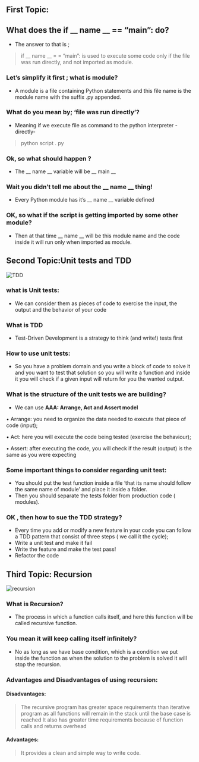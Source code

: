## First Topic:
## What does the if __ name __ == “__main__”: do?

- The answer to that is ;
> if  __ name __ = = “main”: is used to execute some code only if the file was run directly, and not imported as module.

### Let’s simplify it first ; what is module?
  - A module is a file containing Python statements and this file name is the module name with the suffix .py appended.

### What do you mean by; ‘file was run directly’?
- Meaning if we execute file as command to the python interpreter -directly-

> python script  . py

### Ok, so what should happen ?
 - The  __ name __ variable will be __ main __

### Wait you didn’t tell me about the __ name __ thing!
  - Every Python module has it’s __ name __ variable defined


### OK, so what if the script is getting imported by some other module?
 - Then at that time __ name __ will be this module name and the code inside it will run only when imported as module.

## Second Topic:Unit tests and TDD

![TDD](https://marsner.com/wp-content/uploads/test-driven-development-TDD.png)


### what is Unit tests:
- We can consider them as pieces of code to exercise the input, the output and the behavior of your code
### What is TDD
- Test-Driven Development is a strategy to think (and write!) tests first
### How to use unit tests:
- So you have a problem domain and you write a block of code to solve it and you want to test that solution so you will write a function and inside it you will check if a given input will return for you the wanted output.
### What is the structure of the unit tests we are building?
- We can use **AAA: Arrange, Act and Assert model**

•	Arrange: you need to organize the data needed to execute that piece of code (input);

•	Act: here you will execute the code being tested (exercise the behaviour);

•	Assert: after executing the code, you will check if the result (output) is the same as you were expecting

### Some important things to consider regarding unit test:
-	You should put the test function inside a file ‘that its name should follow the same name of module’ and place it inside a folder.
-	 Then you should separate the tests folder from production code ( modules).
### OK , then how to sue the TDD strategy?
-	Every time you add or modify a new feature in your code you can follow a TDD pattern that consist of three steps ( we call it the cycle);
-	Write a unit test and make it fail 
-	Write the feature and make the test pass!
-	Refactor the code


## Third Topic: Recursion

![recursion](https://res.cloudinary.com/practicaldev/image/fetch/s--BWDV0wtG--/c_imagga_scale,f_auto,fl_progressive,h_900,q_auto,w_1600/https://dev-to-uploads.s3.amazonaws.com/i/226xc0p9pgtgadnin92j.jpeg)

### What is Recursion?
- The process in which a function calls itself, and here this function will be called recursive function.

### You mean it will keep calling itself infinitely?
-	No as long as we have base condition, which is a condition we put inside the function as when the solution to the problem is solved it will stop the recursion.

### Advantages and Disadvantages of using recursion:

#### Disadvantages:
> The recursive program has greater space requirements than iterative program as all functions will remain in the stack until the base case is reached
> It also has greater time requirements because of function calls and returns overhead
#### Advantages:
> It provides a clean and simple way to write code.

